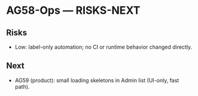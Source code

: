 # AG58-Ops — RISKS-NEXT
## Risks
- Low: label-only automation; no CI or runtime behavior changed directly.
## Next
- AG59 (product): small loading skeletons in Admin list (UI-only, fast path).
